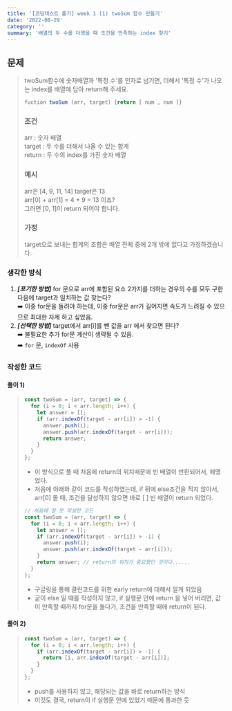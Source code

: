 ```yaml
---
title: '[코딩테스트 풀기] week 1 (1) twoSum 함수 만들기'
date: '2022-08-29'
category: ''
summary: '배열의 두 수를 더했을 때 조건을 만족하는 index 찾기'
---
```


## 문제

> twoSum함수에 숫자배열과 '특정 수'를 인자로 넘기면, 더해서 '특정 수'가 나오는 index를 배열에 담아 return해 주세요.
>
> ```js
> fuction twoSum (arr, target) {return [ num , num ]}
> ```
>
> ### 조건
>
> arr : 숫자 배열  
> target : 두 수를 더해서 나올 수 있는 합계  
> return : 두 수의 index를 가진 숫자 배열
>
> ### 예시
>
> arr은 \[4, 9, 11, 14\] target은 13  
> arr\[0\] + arr\[1\] = 4 + 9 = 13 이죠?  
> 그러면 \[0, 1\]이 return 되어야 합니다.
>
> ### 가정
>
> target으로 보내는 합계의 조합은 배열 전체 중에 2개 밖에 없다고 가정하겠습니다.

### 생각한 방식

1.  _**\[포기한 방법\]**_ for 문으로 arr에 포함된 요소 2가지를 더하는 경우의 수를 모두 구한 다음에 target과 일치하는 값 찾는다?  
    ➡️ 이중 for문을 돌려야 하는데, 이중 for문은 arr가 길어지면 속도가 느려질 수 있으므로 최대한 자제 하고 싶었음.
2.  _**\[선택한 방법\]**_ target에서 arr\[i\]를 뺀 값을 arr 에서 찾으면 된다?  
    ➡️ 불필요한 추가 for문 계산이 생략될 수 있음.  
    ➡️ `for` 문, `indexOf` 사용

### 작성한 코드

#### 풀이 1)

> ```js
> const twoSum = (arr, target) => {
>   for (i = 0; i < arr.length; i++) {
>     let answer = [];
>     if (arr.indexOf(target - arr[i]) > -1) {
>       answer.push(i);
>       answer.push(arr.indexOf(target - arr[i]));
>       return answer;
>     }
>   }
> };
> ```
>
> - 이 방식으로 풀 때 처음에 return의 위치때문에 빈 배열이 반환되어서, 헤맸었다.
> - 처음에 아래와 같이 코드를 작성하였는데, if 뒤에 else조건을 적지 않아서, arr\[0\] 돌 때, 조건을 달성하지 않으면 바로 \[ \] 빈 배열이 return 되었다.
>
> ```js
> // 처음에 잘 못 작성한 코드
> const twoSum = (arr, target) => {
>   for (i = 0; i < arr.length; i++) {
>     let answer = [];
>     if (arr.indexOf(target - arr[i]) > -1) {
>       answer.push(i);
>       answer.push(arr.indexOf(target - arr[i]));
>     }
>     return answer; // return의 위치가 중요했던 것이다......
>   }
> };
> ```
>
> - 구글링을 통해 클린코드를 위한 early return에 대해서 알게 되었음
> - 굳이 else 일 때를 작성하지 않고, if 실행문 안에 return 을 넣어 버리면, 값이 만족할 때까지 for문을 돌다가, 조건을 만족할 때에 return이 된다.

#### 풀이 2)

> ```js
> const twoSum = (arr, target) => {
>   for (i = 0; i < arr.length; i++) {
>     if (arr.indexOf(target - arr[i]) > -1) {
>       return [i, arr.indexOf(target - arr[i])];
>     }
>   }
> };
> ```
>
> - push를 사용하지 않고, 해당되는 값을 바로 return하는 방식
> - 이것도 결국, return이 if 실행문 안에 있었기 때문에 통과한 듯
